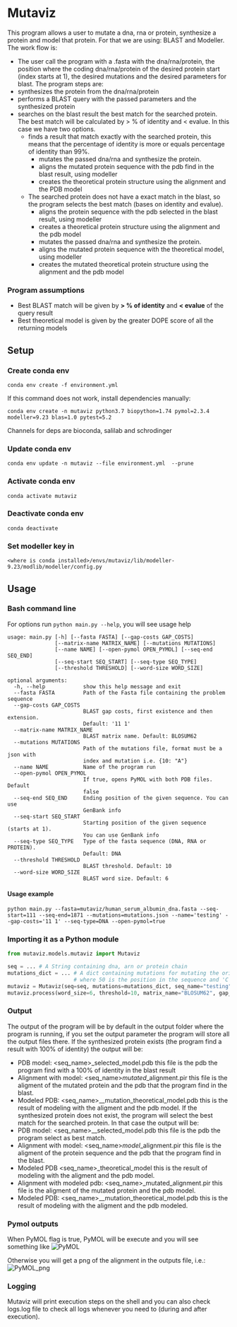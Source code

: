 # Mutaviz

This program allows a user to mutate a dna, rna or protein, synthesize a protein and model that protein.
For that we are using: BLAST and Modeller.
The work flow is:
  - The user call the program with a .fasta with the dna/rna/protein, the position where the coding dna/rna/protein of the desired protein start (index starts at 1), the desired mutations and the desired parameters for blast.
The program steps are:
  - synthesizes the protein from the dna/rna/protein
  - performs a BLAST query with the passed parameters and the synthesized protein
  - searches on the blast result the best match for the searched protein. The best match will be calculated by > % of identity and < evalue. In this case we have two options.
    - finds a result that match exactly with the searched protein, this means that the percentage of identity is more or equals percentage of identity than 99%.
      - mutates the passed dna/rna and synthesize the protein.
      - aligns the mutated protein sequence with the pdb find in the blast result, using modeller
      - creates the theoretical protein structure using the alignment and the PDB model 
    - The searched protein does not have a exact match in the blast, so the program selects the best match (bases on identity and evalue).
      - aligns the protein sequence with the pdb selected in the blast result, using modeller
      - creates a theoretical protein structure using the alignment and the pdb model
      - mutates the passed dna/rna and synthesize the protein.
      - aligns the mutated protein sequence with the theoretical model, using modeller
      - creates the mutated theoretical protein structure using the alignment and the pdb model

### Program assumptions
- Best BLAST match will be given by **> % of identity** and **< evalue** of the query result
- Best theoretical model is given by the greater DOPE score of all the returning models

## Setup

### Create conda env
`conda env create -f environment.yml`

If this command does not work, install dependencies manually:

`conda env create -n mutaviz python3.7 biopython=1.74 pymol=2.3.4 modeller=9.23 blas=1.0 pytest=5.2`

Channels for deps are bioconda, salilab and schrodinger

### Update conda env
`conda env update -n mutaviz --file environment.yml  --prune`

### Activate conda env
`conda activate mutaviz`

### Deactivate conda env
`conda deactivate`

### Set modeller key in
`<where is conda installed>/envs/mutaviz/lib/modeller-9.23/modlib/modeller/config.py`

## Usage

### Bash command line
For options run `python main.py --help`, you will see usage help

```
usage: main.py [-h] [--fasta FASTA] [--gap-costs GAP_COSTS]
               [--matrix-name MATRIX_NAME] [--mutations MUTATIONS]
               [--name NAME] [--open-pymol OPEN_PYMOL] [--seq-end SEQ_END]
               [--seq-start SEQ_START] [--seq-type SEQ_TYPE]
               [--threshold THRESHOLD] [--word-size WORD_SIZE]

optional arguments:
  -h, --help            show this help message and exit
  --fasta FASTA         Path of the Fasta file containing the problem sequence
  --gap-costs GAP_COSTS
                        BLAST gap costs, first existence and then extension.
                        Default: '11 1'
  --matrix-name MATRIX_NAME
                        BLAST matrix name. Default: BLOSUM62
  --mutations MUTATIONS
                        Path of the mutations file, format must be a json with
                        index and mutation i.e. {10: "A"}
  --name NAME           Name of the program run
  --open-pymol OPEN_PYMOL
                        If true, opens PyMOL with both PDB files. Default
                        false
  --seq-end SEQ_END     Ending position of the given sequence. You can use
                        GenBank info
  --seq-start SEQ_START
                        Starting position of the given sequence (starts at 1).
                        You can use GenBank info
  --seq-type SEQ_TYPE   Type of the fasta sequence (DNA, RNA or PROTEIN).
                        Default: DNA
  --threshold THRESHOLD
                        BLAST threshold. Default: 10
  --word-size WORD_SIZE
                        BLAST word size. Default: 6
```

#### Usage example
`python main.py --fasta=mutaviz/human_serum_albumin_dna.fasta --seq-start=111 --seq-end=1871 --mutations=mutations.json --name='testing' --gap-costs='11 1' --seq-type=DNA --open-pymol=true`

### Importing it as a Python module
```python
from mutaviz.models.mutaviz import Mutaviz

seq = ... # A String containing dna, arn or protein chain
mutations_dict = ... # A dict containing mutations for mutating the original sequence. i.e. {50: 'C'},
                     # where 50 is the position in the sequence and 'C' is the aminoacid you want to use.
mutaviz = Mutaviz(seq=seq, mutations=mutations_dict, seq_name="testing", seq_type="DNA")
mutaviz.process(word_size=6, threshold=10, matrix_name="BLOSUM62", gap_costs="11 1", open_pymol=False)
```

### Output
The output of the program will be by default in the output folder where the program is running, if you set the output parameter the program will store all the output files there.
If the synthesized protein exists (the program find a result with 100% of identity) the output will be:
  - PDB model: <seq_name><pdb key>_selected_model.pdb this file is the pdb the program find with a 100% of identity in the blast result
  - Alignment with model: <seq_name>_mutated_<pdb key>_alignment.pir this file is the aligment of the mutated protein and the pdb that the program find in the blast.
  - Modeled PDB: <seq_name>__mutation_theoretical_model.pdb this is the result of modeling with the aligment and the pdb model.
If the synthesized protein does not exist, the program will select the best match for the searched protein. In that case the output will be:
  - PDB model: <seq_name>_<pdb key>_selected_model.pdb this file is the pdb the program select as best match.
  - Alignment with model: <seq_name>_model_<pdb key>_alignment.pir this file is the aligment of the protein sequence and the pdb that the program find in the blast.
  - Modeled PDB <seq_name>_theoretical_model this is the result of modeling with the aligment and the pdb model.
  - Alignment with modeled pdb: <seq_name>_mutated_alignment.pir this file is the aligment of the mutated protein and the pdb model.
  - Modeled PDB: <seq_name>__mutation_theoretical_model.pdb this is the result of modeling with the aligment and the pdb modeled.

### Pymol outputs
When PyMOL flag is true, PyMOL will be execute and you will see something like
![PyMOL](pymol_mode_screenshot.png)

Otherwise you will get a png of the alignment in the outputs file, i.e.:
![PyMOL_png](pymol_png.png)

### Logging
Mutaviz will print execution steps on the shell and you can also check logs.log file to check all logs whenever you need to (during and after execution).
